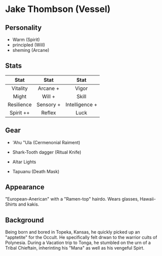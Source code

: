 # Jake Thombson (Vessel)

## Personality

- Warm (Spirit)
- principled (Will)
- sheming (Arcane)

## Stats

|     Stat      |  Stat   |     Stat          |
| :-----------: | :-----: | :----------:      |
|  Vitality  | Arcane +   |    Vigor          |
|     Might  |  Will +    |   Skill           |
| Resilience | Sensory +  | Intelligence +    |
| Spirit ++  | Reflex     |     Luck          |
 
## Gear

- 'Ahu "Ula (Cermenonial Raiment)
- Shark-Tooth dagger (Ritual Knife)
- Altar Lights 

- Tapuanu (Death Mask)  
## Appearance

"European-Anerican" with a "Ramen-top" hairdo. Wears glasses, Hawaii-Shirts and kakis.

## Background

Being born and bored in Topeka, Kansas, he quickly picked up an "apptetite" for the Occult.
He specifically felt drwan to the warrior cults of Polynesia.
During a Vacation trip to Tonga, he stumbled on the urn of a Tribal Chieftain, inherinting his "Mana" as well as his vengeful Spirt.

